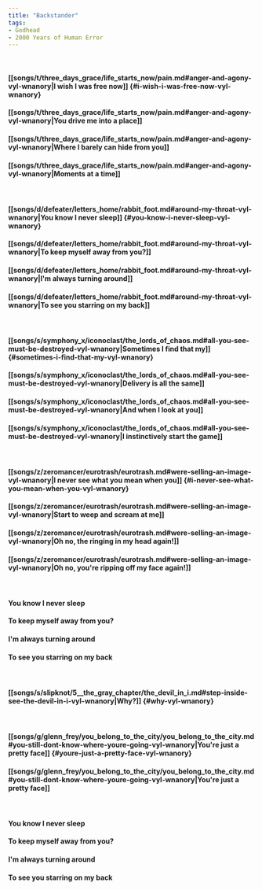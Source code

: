 ```yaml
---
title: "Backstander"
tags:
- Godhead
- 2000 Years of Human Error
---
```

&nbsp;
#### [[songs/t/three_days_grace/life_starts_now/pain.md#anger-and-agony-vyl-wnanory|I wish I was free now]] {#i-wish-i-was-free-now-vyl-wnanory}
#### [[songs/t/three_days_grace/life_starts_now/pain.md#anger-and-agony-vyl-wnanory|You drive me into a place]]
#### [[songs/t/three_days_grace/life_starts_now/pain.md#anger-and-agony-vyl-wnanory|Where I barely can hide from you]]
#### [[songs/t/three_days_grace/life_starts_now/pain.md#anger-and-agony-vyl-wnanory|Moments at a time]]
&nbsp;
#### [[songs/d/defeater/letters_home/rabbit_foot.md#around-my-throat-vyl-wnanory|You know I never sleep]] {#you-know-i-never-sleep-vyl-wnanory}
#### [[songs/d/defeater/letters_home/rabbit_foot.md#around-my-throat-vyl-wnanory|To keep myself away from you?]]
#### [[songs/d/defeater/letters_home/rabbit_foot.md#around-my-throat-vyl-wnanory|I'm always turning around]]
#### [[songs/d/defeater/letters_home/rabbit_foot.md#around-my-throat-vyl-wnanory|To see you starring on my back]]
&nbsp;
#### [[songs/s/symphony_x/iconoclast/the_lords_of_chaos.md#all-you-see-must-be-destroyed-vyl-wnanory|Sometimes I find that my]] {#sometimes-i-find-that-my-vyl-wnanory}
#### [[songs/s/symphony_x/iconoclast/the_lords_of_chaos.md#all-you-see-must-be-destroyed-vyl-wnanory|Delivery is all the same]]
#### [[songs/s/symphony_x/iconoclast/the_lords_of_chaos.md#all-you-see-must-be-destroyed-vyl-wnanory|And when I look at you]]
#### [[songs/s/symphony_x/iconoclast/the_lords_of_chaos.md#all-you-see-must-be-destroyed-vyl-wnanory|I instinctively start the game]]
&nbsp;
#### [[songs/z/zeromancer/eurotrash/eurotrash.md#were-selling-an-image-vyl-wnanory|I never see what you mean when you]] {#i-never-see-what-you-mean-when-you-vyl-wnanory}
#### [[songs/z/zeromancer/eurotrash/eurotrash.md#were-selling-an-image-vyl-wnanory|Start to weep and scream at me]]
#### [[songs/z/zeromancer/eurotrash/eurotrash.md#were-selling-an-image-vyl-wnanory|Oh no, the ringing in my head again!]]
#### [[songs/z/zeromancer/eurotrash/eurotrash.md#were-selling-an-image-vyl-wnanory|Oh no, you're ripping off my face again!]]
&nbsp;
#### You know I never sleep
#### To keep myself away from you?
#### I'm always turning around
#### To see you starring on my back
&nbsp;
#### [[songs/s/slipknot/5__the_gray_chapter/the_devil_in_i.md#step-inside-see-the-devil-in-i-vyl-wnanory|Why?]] {#why-vyl-wnanory}
&nbsp;
#### [[songs/g/glenn_frey/you_belong_to_the_city/you_belong_to_the_city.md#you-still-dont-know-where-youre-going-vyl-wnanory|You're just a pretty face]] {#youre-just-a-pretty-face-vyl-wnanory}
#### [[songs/g/glenn_frey/you_belong_to_the_city/you_belong_to_the_city.md#you-still-dont-know-where-youre-going-vyl-wnanory|You're just a pretty face]]
&nbsp;
#### You know I never sleep
#### To keep myself away from you?
#### I'm always turning around
#### To see you starring on my back
